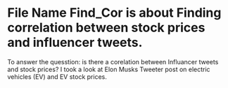 # File Name Find_Cor is about Finding correlation between stock prices and influencer tweets. 
To answer the quesstion: is there a corelation between Influancer tweets and stock prices? 
I took a look at Elon Musks Tweeter post on electric vehicles (EV) and EV stock prices.
